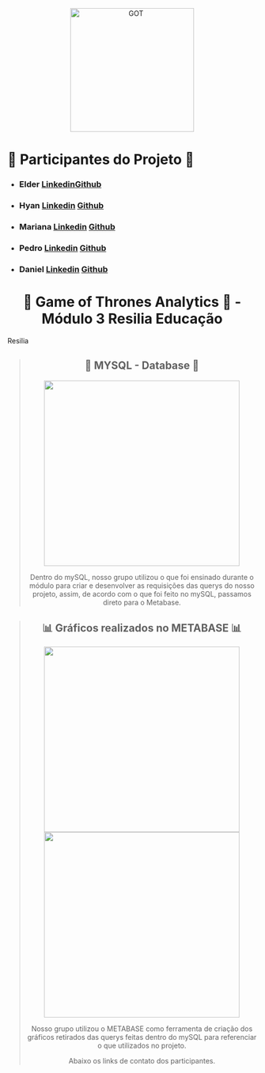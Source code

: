 <div align="center"><img align="center" alt="GOT" src="GOT_logo.png"  height="250px" ></div>

##
# 🐙 Participantes do Projeto 🐙

* ### Elder <a href="https://www.linkedin.com/in/elderschmoeller/" target="_blank">Linkedin<a href="https://github.com/elderschmoeller" target="_blank">Github</a>
 
* ### Hyan <a href="https://www.linkedin.com/in/hyan-araujo-55a9891b2/?miniProfileUrn=urn%3Ali%3Afs_miniProfile%3AACoAADGfU9YBkH9xEnzZcplv04xG8pGz-Rj4nhI" target="_blank">Linkedin</a> <a href="https://github.com/B34tdb" target="_blank">Github</a>
 
* ### Mariana <a href="https://www.linkedin.com/in/marianamachado9/?miniProfileUrn=urn%3Ali%3Afs_miniProfile%3AACoAADW38PcBlE55NUlg53RqhdVwJHztLDMxcy0" target="_blank">Linkedin</a> <a href="https://github.com/marimachadox" target="_blank">Github</a>
 
* ### Pedro <a href="https://www.linkedin.com/in/pedro-espinola-3028a821a/?miniProfileUrn=urn%3Ali%3Afs_miniProfile%3AACoAADdOIbIB7P9XYCyRdeHXvLkDPxcD0fjEHzw" target="_blank">Linkedin</a> <a href="https://github.com/PedroEspinola" target="_blank">Github</a>

* ### Daniel <a href="https://www.linkedin.com/in/daniel-duarte-29a164204/?miniProfileUrn=urn%3Ali%3Afs_miniProfile%3AACoAADP-DpYBSo90qronVJqgtMfvXkUoccAynbE" target="_blank">Linkedin</a> <a href="https://www.linkedin.com/in/daniel-duarte-29a164204/" target="_blank">Github</a>

<div align="center">
  
# 🐉 Game of Thrones Analytics 🐉 - Módulo 3 Resilia Educação

</div>
<div align="left"><a href="https://www.resilia.com.br"></a>Resilia</div>


<div align="center">

##
  
> ## 🧾 MYSQL - Database 🧾
> 
><img src="estrutura_diagrama.jpg" height="375px" width="395px">
><p>Dentro do mySQL, nosso grupo utilizou o que foi ensinado durante o módulo para criar e desenvolver as requisições das querys do nosso projeto, assim, de acordo com o que foi feito no mySQL, passamos direto para o Metabase.</p>
></div>
##

<div align="center">
  
##

> ## 📊 Gráficos realizados no METABASE 📊
>
><img src="tabela_metabase_full.png" height="375px" width="395px">
><img src="tabela_metabase.png" height="375px" width="395px">
>
><p>Nosso grupo utilizou o METABASE como ferramenta de criação dos gráficos retirados das querys feitas dentro do mySQL para referenciar o que utilizados no projeto.</p>
><p>Abaixo os links de contato dos participantes.</p>
></div>
